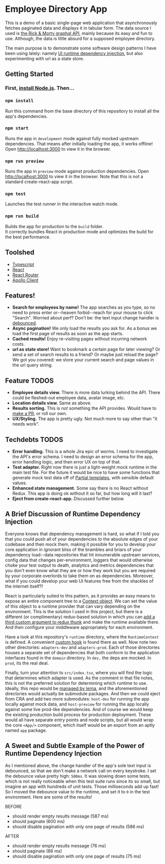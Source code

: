 # Employee Directory App

This is a demo of a basic single-page web application that asynchronously fetches paginated data and displays it in tabular form. The data source I used is [the Rick & Morty graphql API](https://rickandmortyapi.com/), mainly because its easy and fun to use. Although, the data is little absurd for a supposed employee directory.

The main purpose is to demonstrate some software design patterns I have been using lately: namely [UI runtime dependency injection](https://en.wikipedia.org/wiki/Dependency_injection), but also experimenting with url as a state store.

## Getting Started

### First, [install Node.js](https://nodejs.org). Then...

### `npm install`

Run this command from the base directory of this repository to install all the app's dependencies.

### `npm start`

Runs the app in `development` mode against fully mocked upstream dependencies. That means after initially loading the app, it works offline! Open [http://localhost:3000](http://localhost:3000) to view it in the browser.

### `npm run preview`

Runs the app in `preview` mode against production dependencies. Open [http://localhost:3000](http://localhost:3000) to view it in the browser. Note that this is not a standard create-react-app script.

### `npm test`

Launches the test runner in the interactive watch mode.

### `npm run build`

Builds the app for production to the `build` folder.\
It correctly bundles React in production mode and optimizes the build for the best performance.

## Toolshed

- [Typescript](https://www.typescriptlang.org/)
- [React](https://reactjs.org/)
- [React Router](https://reactrouter.com/)
- [Apollo Client](https://www.apollographql.com/docs/react/)

## Features!

- **Search for employees by name!** The app searches as you type, so no need to press enter or--heaven forbid--reach for your mouse to click "Search". Worried about perf? Don't be: the text input change handler is [debounced](https://lodash.com/docs/4.17.15#debounce).
- **Async pagination!** We only load the results you ask for. As a bonus we load the first page of results as soon as the app starts.
- **Cached results!** Enjoy re-visiting pages without incurring network costs.
- **url as state store!** Want to bookmark a certain page for later viewing? Or send a set of search results to a friend? Or maybe just reload the page? We got you covered: we store your current search and page values in the url query string.

## Feature TODOS

- **Employee details view.** There is more data lurking behind the API. There could be fleshed-out employee data, avatar image, etc.
- **Location details view.** Same as above.
- **Results sorting.** This is _not_ something the API provides. Would have to [make a PR](https://github.com/afuh/rick-and-morty-api), or roll our own.
- **UX/Styling.** The app is pretty ugly. Not much more to say other than "it needs work".

## Techdebts TODOS
- **Error handling.** This is a whole Jira epic of worms. I need to investigate the API's error schema. I need to design an error schema for the app, error handling logic, and then error UX on top of that.
- **Test adapter.** Right now there is just a light-weight mock runtime in the main test file. For the future it would be nice to have some functions that generate mock test data off of [Partial templates](https://www.typescriptlang.org/docs/handbook/utility-types.html#partialtype), with sensible default values.
- **Enhanced state management.** Some say there is no React without Redux. This app is doing ok without it so far, but how long will it last?
- **Eject from create-react-app.** Discussed further below.

## A Brief Discussion of Runtime Dependency Injection

Everyone knows that dependency management is hard, so what if I told you that you could push all of your dependencies to the absolute edges of your codebase and then mock them, making it possible for you to develop your core application in ignorant bliss of the brambles and briars of your dependency load--data repositories that hit innumerable upstream services, config data that changes per-environment, loggers that would otherwise choke your test output to death, analytics and metrics dependencies that you don't even know what they are or how they work but you are required by your corporate overlords to take them on as dependencies. Moreover, what if you could develop your web UI features free from the shackles of the internet itself?!

React is particularly suited to this pattern, as it provides an easy means to expose an entire component tree to a [Context object](https://reactjs.org/docs/context.html). We can set the value of this object to a runtime provider that can vary depending on the environment. This is the solution I used in this project, but there is a different (or complimentary) redux-based solution in which you can [add a third custom argument to redux thunk](https://github.com/reduxjs/redux-thunk#injecting-a-custom-argument) and make the runtime available there. And then configure your middleware appropriately for each environment.

Have a look at this repository's `runtime` directory, where the `RuntimeContext` is defined. A convenient [custom hook](https://reactjs.org/docs/hooks-reference.html) is found there as well. Now note two other directories: `adapters-dev` and `adapters-prod`. Each of those directories houses a separate set of dependencies that both conform to the application interfaces found in the `domain` directory. In `dev,` the deps are mocked. In `prod`, its the real deal.

Finally, turn your attention to `src/index.tsx`, where you will find the logic that determines which adapter is used. As the comment in that file notes, this is not the preferred solution for determining which runtime to use. Ideally, this repo would be [managed by lerna](https://github.com/lerna/lerna), and the aforementioned directories would actually be submodule packages. And then we could eject from CRA and add two more submodules: `host-dev` for running the app locally against mock data, and  `host-preview` for running the app  locally against some live prod-like dependencies. And of course we would keep the existing production build process for production deployment. These would all have separate entry points and node scripts, but all would wrap the core `<App/>` component, which itself would be an export from an aptly named  `app` package.

## A Sweet and Subtle Example of the Power of Runtime Dependency Injection

As I mentioned above, the change handler of the app's sole text input is debounced, so that we don't make a network call on every keystroke. I set the debounce value pretty high: `500ms`. It was slowing down some tests, which is not really noticeable when this test suite runs since its so small, but imagine an app with hundreds of unit tests. Those milliseconds add up fast! So I moved the debounce value to the runtime, and set it to `0` in the test environment. Here are some of the results!

BEFORE
- should render empty results message (587 ms)
- should paginate (600 ms)
- should disable pagination with only one page of results (586 ms)


AFTER
- should render empty results message (76 ms)
- should paginate (86 ms)
- should disable pagination with only one page of results (75 ms)